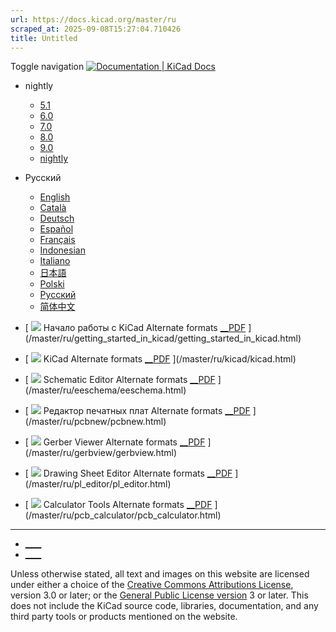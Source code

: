 ```yaml
---
url: https://docs.kicad.org/master/ru
scraped_at: 2025-09-08T15:27:04.710426
title: Untitled
---
```


Toggle navigation [ ![Documentation | KiCad](/img/kicad_logo_small.png) Docs ](/)

  * nightly 
    * [ 5.1 ](/5.1)
    * [ 6.0 ](/6.0)
    * [ 7.0 ](/7.0)
    * [ 8.0 ](/8.0)
    * [ 9.0 ](/9.0)
    * [ nightly ](/master)
  * Русский 
    * [ English ](/master/en)
    * [ Català ](/master/ca)
    * [ Deutsch ](/master/de)
    * [ Español ](/master/es)
    * [ Français ](/master/fr)
    * [ Indonesian ](/master/id)
    * [ Italiano ](/master/it)
    * [ 日本語 ](/master/ja)
    * [ Polski ](/master/pl)
    * [ Русский ](/master/ru)
    * [ 简体中文 ](/master/zh)

  * [ ![](/img/guide-icons/placeholder.png) Начало работы с KiCad Alternate formats [__PDF](/master/ru/getting_started_in_kicad/getting_started_in_kicad.pdf) ](/master/ru/getting_started_in_kicad/getting_started_in_kicad.html)
  * [ ![](/img/guide-icons/kicad.png) KiCad Alternate formats [__PDF](/master/ru/kicad/kicad.pdf) ](/master/ru/kicad/kicad.html)
  * [ ![](/img/guide-icons/eeschema.png) Schematic Editor Alternate formats [__PDF](/master/ru/eeschema/eeschema.pdf) ](/master/ru/eeschema/eeschema.html)
  * [ ![](/img/guide-icons/pcbnew.png) Редактор печатных плат Alternate formats [__PDF](/master/ru/pcbnew/pcbnew.pdf) ](/master/ru/pcbnew/pcbnew.html)
  * [ ![](/img/guide-icons/gerbview.png) Gerber Viewer Alternate formats [__PDF](/master/ru/gerbview/gerbview.pdf) ](/master/ru/gerbview/gerbview.html)
  * [ ![](/img/guide-icons/pl_editor.png) Drawing Sheet Editor Alternate formats [__PDF](/master/ru/pl_editor/pl_editor.pdf) ](/master/ru/pl_editor/pl_editor.html)
  * [ ![](/img/guide-icons/pcb_calculator.png) Calculator Tools Alternate formats [__PDF](/master/ru/pcb_calculator/pcb_calculator.pdf) ](/master/ru/pcb_calculator/pcb_calculator.html)

* * *

  * [ ____ ](https://forum.kicad.info/)
  * [ ____ ](https://gitlab.com/kicad)

Unless otherwise stated, all text and images on this website are licensed
under either a choice of the [Creative Commons Attributions
License](/about/licenses/#_creative_commons_attribution_3_0_unported), version
3.0 or later; or the [General Public License
version](/about/licenses/#_gnu_general_public_license_v3) 3 or later. This
does not include the KiCad source code, libraries, documentation, and any
third party tools or products mentioned on the website.


